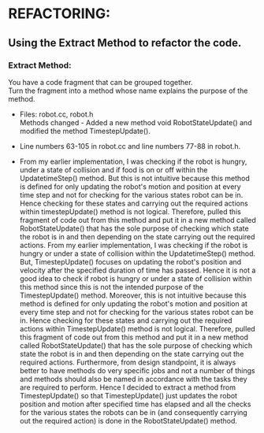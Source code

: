 # REFACTORING:

## Using the Extract Method to refactor the code.
### Extract Method:
You have a code fragment that can be grouped together. <br/>
Turn the fragment into a method whose name explains the purpose of the method.<br/>

- Files: robot.cc, robot.h <br/>
  Methods changed - Added a new method void RobotStateUpdate() and modified the method
  TimestepUpdate().<br/>

- Line numbers 63-105 in robot.cc and line numbers 77-88 in robot.h. <br/>

- From my earlier implementation, I was checking if the robot is hungry, under a state of collision and if food is on or off within the
UpdatetimeStep() method. But this is not intuitive because this method is defined for only updating the robot's motion and position at every time step and not for checking for the various states robot can be in. Hence checking for these states and carrying out the required actions within timestepUpdate() method is not logical. Therefore, pulled this fragment of code out from this method and put it in a new method called RobotStateUpdate() that has the sole purpose of checking which state the robot is in and then depending on the state carrying out the required actions. From my earlier implementation, I was checking if the robot is hungry or under a state of collision within the UpdatetimeStep() method. But, TimestepUpdate() focuses on updating the robot's position and velocity after the specified duration of time has passed. Hence it is not a good idea to check if robot is hungry or under a state of collision within this method since this is not the intended purpose of the TimestepUpdate() method. Moreover, this is not intuitive because this method is defined for only updating the robot's motion and position at every time step and not for checking for the various states robot can be in. Hence checking for these states and carrying out the required actions within TimestepUpdate() method is not logical. Therefore, pulled this fragment of code out from this method and put it in a new method called RobotStateUpdate() that has the sole purpose of checking which state the robot is in and then depending on the state carrying out the required actions. Furthermore, from design standpoint, it is always better to have methods do very specific jobs and not a number of things and methods should also be named in accordance with the tasks they are required to perform. Hence I decided to extract a method from TimestepUpdate() so that TimestepUpdate() just updates the robot position and motion after specified time has elapsed and all the checks for the various states the robots can be in (and consequently carrying out the required action) is done in the RobotStateUpdate() method. <br/>

